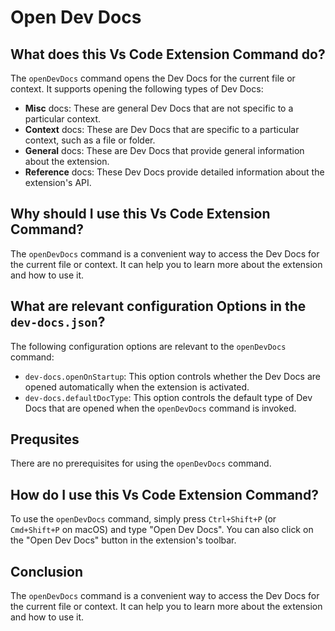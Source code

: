 
  
   # **Open Dev Docs**

## What does this Vs Code Extension Command do?

The `openDevDocs` command opens the Dev Docs for the current file or context. It supports opening the following types of Dev Docs:

- **Misc** docs: These are general Dev Docs that are not specific to a particular context.
- **Context** docs: These are Dev Docs that are specific to a particular context, such as a file or folder.
- **General** docs: These are Dev Docs that provide general information about the extension.
- **Reference** docs: These Dev Docs provide detailed information about the extension's API.

## Why should I use this Vs Code Extension Command?

The `openDevDocs` command is a convenient way to access the Dev Docs for the current file or context. It can help you to learn more about the extension and how to use it.

## What are relevant configuration Options in the `dev-docs.json`?

The following configuration options are relevant to the `openDevDocs` command:

- `dev-docs.openOnStartup`: This option controls whether the Dev Docs are opened automatically when the extension is activated.
- `dev-docs.defaultDocType`: This option controls the default type of Dev Docs that are opened when the `openDevDocs` command is invoked.

## Prequsites

There are no prerequisites for using the `openDevDocs` command.

## How do I use this Vs Code Extension Command?

To use the `openDevDocs` command, simply press `Ctrl+Shift+P` (or `Cmd+Shift+P` on macOS) and type "Open Dev Docs". You can also click on the "Open Dev Docs" button in the extension's toolbar.

## Conclusion

The `openDevDocs` command is a convenient way to access the Dev Docs for the current file or context. It can help you to learn more about the extension and how to use it.
  
  